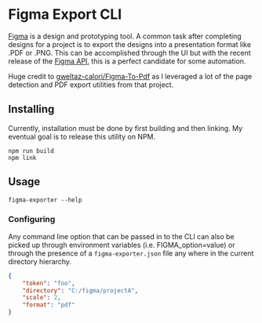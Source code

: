 # Figma Export CLI

[Figma](https://www.figma.com/) is a design and prototyping tool. A common task after completing designs for a project is to export the designs into a presentation format like .PDF or .PNG. This can be accomplished through the UI but with the recent release of the [Figma API](https://www.figma.com/developers/docs), this is a perfect candidate for some automation.

Huge credit to [gweltaz-calori/Figma-To-Pdf](https://github.com/gweltaz-calori/Figma-To-Pdf) as I leveraged a lot of the page detection and PDF export utilities from that project.

## Installing

Currently, installation must be done by first building and then linking. My eventual goal is to release this utility on NPM.

```shell
npm run build
npm link
```

## Usage

```shell
figma-exporter --help
```

### Configuring

Any command line option that can be passed in to the CLI can also be picked up through environment variables (i.e. FIGMA_option=value) or through the presence of a `figma-exporter.json` file any where in the current directory hierarchy.

```json
{
	"token": "foo",
	"directory": "C:/figma/projectA",
	"scale": 2,
	"format": "pdf"
}
```
